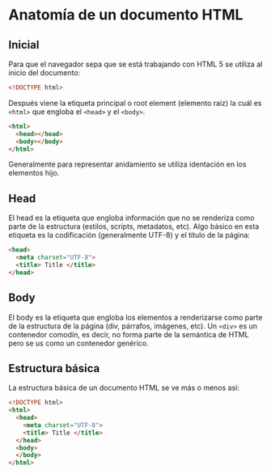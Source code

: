 # Anatomía de un documento HTML

## Inicial

Para que el navegador sepa que se está trabajando con HTML 5 se utiliza al inicio del documento:

~~~html
<!DOCTYPE html>
~~~

Después viene la etiqueta principal o root element (elemento raíz) la cuál es `<html>` que engloba el `<head>` y el `<body>`.

~~~html
<html>
  <head></head>
  <body></body>
</html>
~~~

Generalmente para representar anidamiento se utiliza identación en los elementos hijo.

## Head

El head es la etiqueta que engloba información que no se renderiza como parte de la estructura (estilos, scripts, metadatos, etc). Algo básico en esta etiqueta es la codificación (generalmente UTF-8) y el título de la página:

~~~html
<head>
  <meta charset="UTF-8">
  <title> Title </title>
</head>
~~~

## Body

El body es la etiqueta que engloba los elementos a renderizarse como parte de la estructura de la página (div, párrafos, imágenes, etc). Un `<div>` es un contenedor comodín, es decir, no forma parte de la semántica de HTML pero se us como un contenedor genérico.

## Estructura básica

La estructura básica de un documento HTML se ve más o menos así:

~~~html
<!DOCTYPE html>
<html>
  <head>
    <meta charset="UTF-8">
    <title> Title </title>
  </head>
  <body>
  </body>
</html>
~~~
